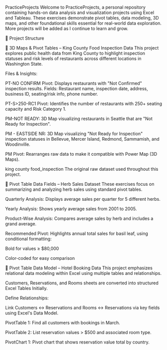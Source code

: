PracticeProjects
Welcome to PracticeProjects, a personal repository containing hands-on data analysis and visualization projects using Excel and Tableau. 
These exercises demonstrate pivot tables, data modeling, 3D maps, and other foundational skills essential for real-world data exploration. More projects will be added as I continue to learn and grow.

📁 Project Structure

🔹 3D Maps & Pivot Tables – King County Food Inspection Data
This project explores public health data from King County to highlight inspection statuses and risk levels of restaurants across different locations in Washington State.

Files & Insights:

PT-NO CONFIRM Pivot:
Displays restaurants with "Not Confirmed" inspection results.
Fields: Restaurant name, inspection date, address, business ID, seating/risk info, phone number.

PT-S>250-RC1 Pivot:
Identifies the number of restaurants with 250+ seating capacity and Risk Category 1.

PM-NOT READY:
3D Map visualizing restaurants in Seattle that are "Not Ready for Inspection".

PM - EASTSIDE NR:
3D Map visualizing "Not Ready for Inspection" inspection statuses in Bellevue, Mercer Island, Redmond, Sammamish, and Woodinville.

PM Pivot:
Rearranges raw data to make it compatible with Power Map (3D Maps).

king county food_inspection
The original raw dataset used throughout this project.


🔹 Pivot Table Data Fields – Herb Sales Dataset
These exercises focus on summarizing and analyzing herb sales using standard pivot tables.

Quarterly Analysis:
Displays average sales per quarter for 5 different herbs.

Yearly Analysis:
Shows yearly average sales from 2001 to 2005.

Product-Wise Analysis:
Compares average sales by herb and includes a grand average.

Recommended Pivot:
Highlights annual total sales for basil leaf, using conditional formatting:

Bold for values ≥ $80,000

Color-coded for easy comparison


🔹 Pivot Table Data Model – Hotel Booking Data
This project emphasizes relational data modeling within Excel using multiple tables and relationships.

Customers, Reservations, and Rooms sheets are converted into structured Excel Tables Initially.

Define Relationships:

Link Customers ↔ Reservations and Rooms ↔ Reservations via key fields using Excel's Data Model.

PivotTable 1:
Find all customers with bookings in March.

PivotTable 2:
List reservation values > $500 and associated room type.

PivotChart 1:
Pivot chart that shows reservation value total by country.



